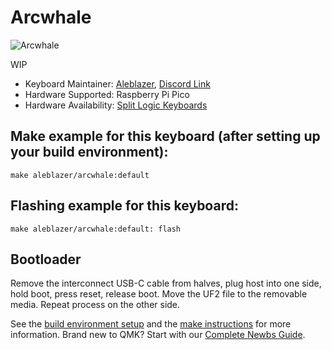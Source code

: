 # Arcwhale

![Arcwhale](https://i.imgur.com/iOvyZLMh.jpeg)

WIP

* Keyboard Maintainer: [Aleblazer](https://github.com/Aleblazer/), [Discord Link](https://discord.gg/BCSbXwskVt)
* Hardware Supported: Raspberry Pi Pico
* Hardware Availability: [Split Logic Keyboards](https://splitlogic.xyz/)

## Make example for this keyboard (after setting up your build environment):

    make aleblazer/arcwhale:default

## Flashing example for this keyboard:
    make aleblazer/arcwhale:default: flash
    
## Bootloader

Remove the interconnect USB-C cable from halves, plug host into one side, hold boot, press reset, release boot. Move the UF2 file to the removable media. Repeat process on the other side.

See the [build environment setup](https://docs.qmk.fm/#/getting_started_build_tools) and the [make instructions](https://docs.qmk.fm/#/getting_started_make_guide) for more information. Brand new to QMK? Start with our [Complete Newbs Guide](https://docs.qmk.fm/#/newbs).
